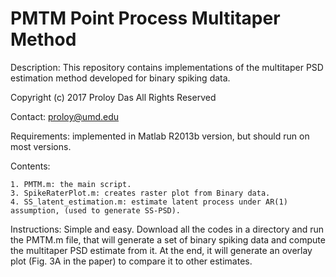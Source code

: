 # PMTM Point Process Multitaper Method

Description: This repository contains implementations of the multitaper PSD estimation method developed for binary spiking data.

Copyright (c) 2017 Proloy Das All Rights Reserved 

Contact: proloy@umd.edu

Requirements:
  implemented in Matlab R2013b version, but should run on most versions.
  
Contents:

    1. PMTM.m: the main script.
    3. SpikeRaterPlot.m: creates raster plot from Binary data.
    4. SS_latent_estimation.m: estimate latent process under AR(1) assumption, (used to generate SS-PSD).
    
Instructions: Simple and easy.
  Download all the codes in a directory and run the PMTM.m file, that will generate a set of binary spiking data and compute the multitaper PSD estimate from it. At the end, it will generate an overlay plot (Fig. 3A in the paper) to compare it to other estimates.
